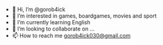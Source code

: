 - 👋 Hi, I’m @gorob4ick
- 👀 I’m interested in games, boardgames, movies and sport
- 🌱 I’m currently learning English
- 💞️ I’m looking to collaborate on ...
- 📫 How to reach me gorob4ick030@gmail.com

<!---
gorob4ick/gorob4ick is a ✨ special ✨ repository because its `README.md` (this file) appears on your GitHub profile.
You can click the Preview link to take a look at your changes.
--->
